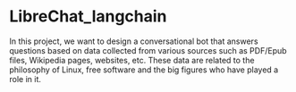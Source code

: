 # LibreChat_langchain
In this project, we want to design a conversational bot that answers questions based on data collected from various sources such as PDF/Epub files, Wikipedia pages, websites, etc. These data are related to the philosophy of Linux, free software and the big figures who have played a role in it.
